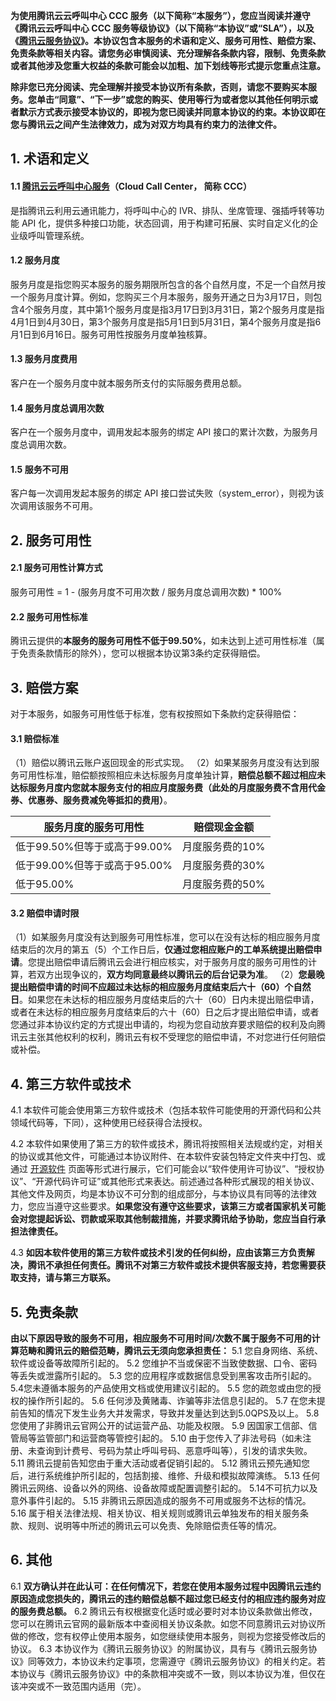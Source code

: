 **为使用腾讯云云呼叫中心 CCC 服务（以下简称“本服务”），您应当阅读并遵守《腾讯云云呼叫中心 CCC 服务等级协议》（以下简称“本协议”或“SLA”），以及《[腾讯云服务协议](https://cloud.tencent.com/document/product/301/1967)》。本协议包含本服务的术语和定义、服务可用性、赔偿方案、免责条款等相关内容。请您务必审慎阅读、充分理解各条款内容，限制、免责条款或者其他涉及您重大权益的条款可能会以加粗、加下划线等形式提示您重点注意。**

**除非您已充分阅读、完全理解并接受本协议所有条款，否则，请您不要购买本服务。您单击“同意”、“下一步”或您的购买、使用等行为或者您以其他任何明示或者默示方式表示接受本协议的，即视为您已阅读并同意本协议的约束。本协议即在您与腾讯云之间产生法律效力，成为对双方均具有约束力的法律文件。**

## 1. 术语和定义
#### 1.1 [腾讯云云呼叫中心服务](https://cloud.tencent.com/document/product/679)（Cloud Call Center， 简称 CCC）
是指腾讯云利用云通讯能力，将呼叫中心的 IVR、排队、坐席管理、强插呼转等功能 API 化，提供多种接口功能，状态回调，用于构建可拓展、实时自定义化的企业级呼叫管理系统。
#### 1.2 服务月度
服务月度是指您购买本服务的服务期限所包含的各个自然月度，不足一个自然月按一个服务月度计算。例如，您购买三个月本服务，服务开通之日为3月17日，则包含4个服务月度，其中第1个服务月度是指3月17日到3月31日，第2个服务月度是指4月1日到4月30日，第3个服务月度是指5月1日到5月31日，第4个服务月度是指6月1日到6月16日。服务可用性按服务月度单独核算。
#### 1.3 服务月度费用
客户在一个服务月度中就本服务所支付的实际服务费用总额。
#### 1.4 服务月度总调用次数
客户在一个服务月度中，调用发起本服务的绑定 API 接口的累计次数，为服务月度总调用次数。
#### 1.5 服务不可用
客户每一次调用发起本服务的绑定 API 接口尝试失败（system_error），则视为该次调用该服务不可用。

## 2. 服务可用性
#### 2.1 服务可用性计算方式
服务可用性 = 1 - (服务月度不可用次数 / 服务月度总调用次数) \* 100%
#### 2.2 服务可用性标准
腾讯云提供的**本服务的服务可用性不低于99.50%**，如未达到上述可用性标准（属于免责条款情形的除外），您可以根据本协议第3条约定获得赔偿。
## 3. 赔偿方案
对于本服务，如服务可用性低于标准，您有权按照如下条款约定获得赔偿：
#### 3.1 赔偿标准
（1）赔偿以腾讯云账户返回现金的形式实现。
（2）如果某服务月度没有达到服务可用性标准，赔偿额按照相应未达标服务月度单独计算，**赔偿总额不超过相应未达标服务月度内您就本服务支付的相应月度服务费（此处的月度服务费不含用代金券、优惠券、服务费减免等抵扣的费用）**。

|服务月度的服务可用性|	赔偿现金金额|
|---|---|
|低于99.50%但等于或高于99.00%|	月度服务费的10%|
|低于99.00%但等于或高于95.00%|	月度服务费的30%|
|低于95.00%|	月度服务费的50%|

#### 3.2 赔偿申请时限
（1）如某服务月度没有达到服务可用性标准，您可以在没有达标的相应服务月度结束后的次月的第五（5）个工作日后，**仅通过您相应账户的工单系统提出赔偿申请**。您提出赔偿申请后腾讯云会进行相应核实，对于服务月度的服务可用性的计算，若双方出现争议的，**双方均同意最终以腾讯云的后台记录为准**。
（2）**您最晚提出赔偿申请的时间不应超过未达标的相应服务月度结束后六十（60）个自然日**。如果您在未达标的相应服务月度结束后的六十（60）日内未提出赔偿申请，或者在未达标的相应服务月度结束后的六十（60）日之后才提出赔偿申请，或者您通过非本协议约定的方式提出申请的，均视为您自动放弃要求赔偿的权利及向腾讯云主张其他权利的权利，腾讯云有权不受理您的赔偿申请，不对您进行任何赔偿或补偿。

## 4. 第三方软件或技术

4.1 本软件可能会使用第三方软件或技术（包括本软件可能使用的开源代码和公共领域代码等，下同），这种使用已经获得合法授权。

4.2 本软件如果使用了第三方的软件或技术，腾讯将按照相关法规或约定，对相关的协议或其他文件，可能通过本协议附件、在本软件安装包特定文件夹中打包、或通过 [开源软件](https://github.com/tencentyun/qcloud-documents/blob/master/product/%E4%BC%81%E4%B8%9A%E9%80%9A%E4%BF%A1/%E4%BA%91%E5%91%BC%E5%8F%AB%E4%B8%AD%E5%BF%83/Attribution.md) 页面等形式进行展示，它们可能会以“软件使用许可协议”、“授权协议”、“开源代码许可证”或其他形式来表达。前述通过各种形式展现的相关协议、其他文件及网页，均是本协议不可分割的组成部分，与本协议具有同等的法律效力，您应当遵守这些要求。**如果您没有遵守这些要求，该第三方或者国家机关可能会对您提起诉讼、罚款或采取其他制裁措施，并要求腾讯给予协助，您应当自行承担法律责任。**

4.3 **如因本软件使用的第三方软件或技术引发的任何纠纷，应由该第三方负责解决，腾讯不承担任何责任。腾讯不对第三方软件或技术提供客服支持，若您需要获取支持，请与第三方联系。**

## 5. 免责条款
**由以下原因导致的服务不可用，相应服务不可用时间/次数不属于服务不可用的计算范畴和腾讯云的赔偿范畴，腾讯云无须向您承担责任：**
5.1 您自身网络、系统、软件或设备等故障所引起的。
5.2 您维护不当或保密不当致使数据、口令、密码等丢失或泄露所引起的。
5.3 您的应用程序或数据信息受到黑客攻击所引起的。
5.4您未遵循本服务的产品使用文档或使用建议引起的。
5.5 您的疏忽或由您的授权的操作所引起的。
5.6 任何涉及黄赌毒、诈骗等非法信息引起的。
5.7 在您未提前告知的情况下发生业务大并发需求，导致并发量达到达到5.0QPS及以上。
5.8 您使用了非腾讯云官网公开的试运营产品、功能及权限。
5.9 因国家工信部、信管局等监管部门和运营商等管控引起的。
5.10 由于您传入了非法号码（如未注册、未查询到计费号、号码为禁止呼叫号码、恶意呼叫等），引发的请求失败。
5.11 腾讯云提前告知您由于重大活动或者促销引起的。
5.12 腾讯云预先通知您后，进行系统维护所引起的，包括割接、维修、升级和模拟故障演练。
5.13 任何腾讯云网络、设备以外的网络、设备故障或配置调整引起的。
5.14不可抗力以及意外事件引起的。
5.15 非腾讯云原因造成的服务不可用或服务不达标的情况。
5.16 属于相关法律法规、相关协议、相关规则或腾讯云单独发布的相关服务条款、规则、说明等中所述的腾讯云可以免责、免除赔偿责任等的情况。

## 6. 其他
6.1 **双方确认并在此认可：在任何情况下，若您在使用本服务过程中因腾讯云违约原因造成您损失的，腾讯云的违约赔偿总额不超过您已经支付的相应违约服务对应的服务费总额。**
6.2 腾讯云有权根据变化适时或必要时对本协议条款做出修改，您可以在腾讯云官网的最新版本中查阅相关协议条款。如您不同意腾讯云对协议所做的修改，您有权停止使用本服务，如您继续使用本服务，则视为您接受修改后的协议。
6.3 本协议作为《腾讯云服务协议》的附属协议，具有与《腾讯云服务协议》同等效力，本协议未约定事项，您需遵守《腾讯云服务协议》的相关约定。若本协议与《腾讯云服务协议》中的条款相冲突或不一致，则以本协议为准，但仅在该冲突或不一致范围内适用（完）。


